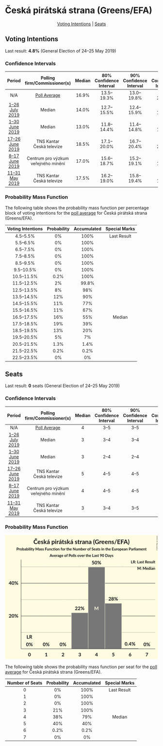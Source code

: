 # Česká pirátská strana (Greens/EFA)

<p align="center"><a href="#voting-intentions">Voting Intentions</a> | <a href="#seats">Seats</a></p>

## Voting Intentions

Last result: **4.8%** (General Election of 24–25 May 2019)

### Confidence Intervals

| Period     | Polling firm/Commissioner(s) | Median | 80% Confidence Interval | 90% Confidence Interval | 95% Confidence Interval | 99% Confidence Interval |
|:----------:|:----------------:|:-----------:|:-----------------------:|:-----------------------:|:-----------------------:|:-----------------------:|
| N/A | [Poll Average](average.html) | 16.9% | 13.5–19.3% | 13.0–19.8% | 12.6–20.2% | 11.9–21.1% |
| [1–26 July 2019](2019-07-26-Median.html) | Median | 14.0% | 12.7–15.5% | 12.4–15.9% | 12.0–16.3% | 11.4–17.0% |
| [1–30 June 2019](2019-06-30-Median.html) | Median | 13.0% | 11.8–14.4% | 11.4–14.8% | 11.1–15.2% | 10.5–15.9% |
| [17–26 June 2019](2019-06-26-TNSKantar.html) | TNS Kantar <br> Česká televize | 18.5% | 17.1–20.0% | 16.7–20.4% | 16.4–20.8% | 15.8–21.5% |
| [8–17 June 2019](2019-06-17-Centrumprovýzkumveřejnéhomínění.html) | Centrum pro výzkum veřejného mínění | 17.0% | 15.6–18.7% | 15.2–19.1% | 14.8–19.5% | 14.2–20.3% |
| [11–31 May 2019](2019-05-31-TNSKantar.html) | TNS Kantar <br> Česká televize | 17.5% | 16.2–19.0% | 15.8–19.4% | 15.5–19.8% | 14.8–20.5% |

### Probability Mass Function

The following table shows the probability mass function per percentage block of voting intentions for the [poll average](average.html) for Česká pirátská strana (Greens/EFA).

| Voting Intentions | Probability | Accumulated | Special Marks |
|:-----------------:|:-----------:|:-----------:|:-------------:|
| 4.5–5.5% | 0% | 100% | Last Result |
| 5.5–6.5% | 0% | 100% |  |
| 6.5–7.5% | 0% | 100% |  |
| 7.5–8.5% | 0% | 100% |  |
| 8.5–9.5% | 0% | 100% |  |
| 9.5–10.5% | 0% | 100% |  |
| 10.5–11.5% | 0.2% | 100% |  |
| 11.5–12.5% | 2% | 99.8% |  |
| 12.5–13.5% | 8% | 98% |  |
| 13.5–14.5% | 12% | 90% |  |
| 14.5–15.5% | 11% | 77% |  |
| 15.5–16.5% | 11% | 67% |  |
| 16.5–17.5% | 16% | 55% | Median |
| 17.5–18.5% | 19% | 39% |  |
| 18.5–19.5% | 13% | 20% |  |
| 19.5–20.5% | 5% | 7% |  |
| 20.5–21.5% | 1.3% | 1.4% |  |
| 21.5–22.5% | 0.2% | 0.2% |  |
| 22.5–23.5% | 0% | 0% |  |


## Seats

Last result: **0** seats (General Election of 24–25 May 2019)

### Confidence Intervals

| Period     | Polling firm/Commissioner(s) | Median | 80% Confidence Interval | 90% Confidence Interval | 95% Confidence Interval | 99% Confidence Interval |
|:----------:|:----------------:|:------:|:-----------------------:|:-----------------------:|:-----------------------:|:-----------------------:|
| N/A | [Poll Average](average.html) | 4 | 3–5 | 3–5 | 3–5 | 3–5 |
| [1–26 July 2019](2019-07-26-Median.html) | Median | 3 | 3–4 | 3–4 | 3–4 | 3–4 |
| [1–30 June 2019](2019-06-30-Median.html) | Median | 3 | 2–4 | 2–4 | 2–4 | 2–4 |
| [17–26 June 2019](2019-06-26-TNSKantar.html) | TNS Kantar <br> Česká televize | 5 | 4–5 | 4–5 | 4–5 | 4–6 |
| [8–17 June 2019](2019-06-17-Centrumprovýzkumveřejnéhomínění.html) | Centrum pro výzkum veřejného mínění | 4 | 4–5 | 4–5 | 4–5 | 4–5 |
| [11–31 May 2019](2019-05-31-TNSKantar.html) | TNS Kantar <br> Česká televize | 3 | 3–4 | 3–5 | 3–5 | 3–5 |

### Probability Mass Function

![Graph with seats probability mass function not yet produced](average-seats-pmf-českápirátskástranagreensefa.png "Seats Probability Mass Function")

The following table shows the probability mass function per seat for the [poll average](average.html) for Česká pirátská strana (Greens/EFA).

| Number of Seats | Probability | Accumulated | Special Marks |
|:---------------:|:-----------:|:-----------:|:-------------:|
| 0 | 0% | 100% | Last Result |
| 1 | 0% | 100% |  |
| 2 | 0% | 100% |  |
| 3 | 21% | 100% |  |
| 4 | 38% | 79% | Median |
| 5 | 40% | 40% |  |
| 6 | 0.2% | 0.2% |  |
| 7 | 0% | 0% |  |


